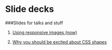 # Slide decks
###Slides for talks and stuff
1. [Using responsive images (now)](http://www.chenhuijing.com/slides/responsive-images)

2. [Why you should be excited about CSS shapes](http://www.chenhuijing.com/slides/css-shapes)
